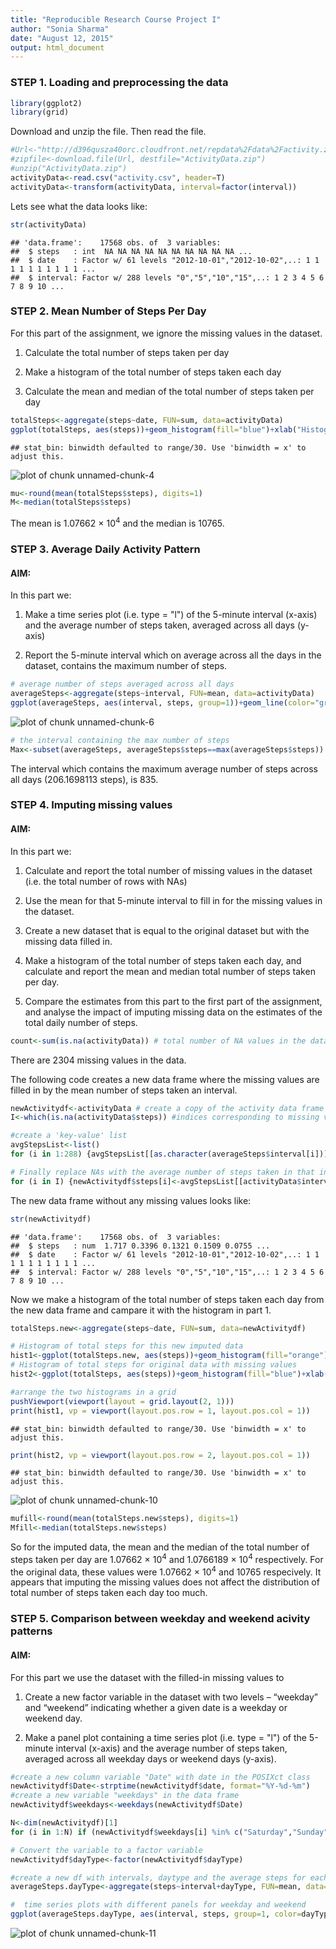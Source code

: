 ```yaml
---
title: "Reproducible Research Course Project I"
author: "Sonia Sharma"
date: "August 12, 2015"
output: html_document
---
```


### STEP 1. Loading and preprocessing the data


```r
library(ggplot2)
library(grid)
```

Download and unzip the file. Then read the file.

```r
#Url<-"http://d396qusza40orc.cloudfront.net/repdata%2Fdata%2Factivity.zip"
#zipfile<-download.file(Url, destfile="ActivityData.zip")
#unzip("ActivityData.zip")
activityData<-read.csv("activity.csv", header=T)
activityData<-transform(activityData, interval=factor(interval))
```

Lets see what the data looks like:

```r
str(activityData)
```

```
## 'data.frame':	17568 obs. of  3 variables:
##  $ steps   : int  NA NA NA NA NA NA NA NA NA NA ...
##  $ date    : Factor w/ 61 levels "2012-10-01","2012-10-02",..: 1 1 1 1 1 1 1 1 1 1 ...
##  $ interval: Factor w/ 288 levels "0","5","10","15",..: 1 2 3 4 5 6 7 8 9 10 ...
```



### STEP 2. Mean Number of Steps Per Day

For this part of the assignment, we  ignore the missing values in the dataset.

1. Calculate the total number of steps taken per day

2. Make a histogram of the total number of steps taken each day

3. Calculate the mean and median of the total number of steps taken per day


```r
totalSteps<-aggregate(steps~date, FUN=sum, data=activityData)
ggplot(totalSteps, aes(steps))+geom_histogram(fill="blue")+xlab("Histogram of total number of steps")
```

```
## stat_bin: binwidth defaulted to range/30. Use 'binwidth = x' to adjust this.
```

<img src="figure/unnamed-chunk-4-1.png" title="plot of chunk unnamed-chunk-4" alt="plot of chunk unnamed-chunk-4" style="display: block; margin: auto;" />


```r
mu<-round(mean(totalSteps$steps), digits=1)
M<-median(totalSteps$steps)
```

The mean is 1.07662 &times; 10<sup>4</sup> and the median is 10765. 


### STEP 3. Average Daily Activity Pattern

#### AIM:

In this part we: 

1. Make a time series plot (i.e. type = "l") of the 5-minute interval (x-axis) and the average number of steps taken, averaged across all days (y-axis)

2. Report the 5-minute interval which on average across all the days in the dataset, contains the maximum number of steps.




```r
# average number of steps averaged across all days  
averageSteps<-aggregate(steps~interval, FUN=mean, data=activityData) 
ggplot(averageSteps, aes(interval, steps, group=1))+geom_line(color="green")+xlab("Interval")+ylab("Average number of steps across all days") # time-series plot
```

<img src="figure/unnamed-chunk-6-1.png" title="plot of chunk unnamed-chunk-6" alt="plot of chunk unnamed-chunk-6" style="display: block; margin: auto;" />

```r
# the interval containing the max number of steps
Max<-subset(averageSteps, averageSteps$steps==max(averageSteps$steps)) 
```
The interval which contains the maximum average number of steps across all days (206.1698113 steps), is 835.


### STEP 4. Imputing missing values

#### AIM:
In this part we:

1. Calculate and report the total number of missing values in the dataset (i.e. the total number of rows with NAs)

2. Use the mean for that 5-minute interval to fill in for the missing values in the dataset. 

3. Create a new dataset that is equal to the original dataset but with the missing data filled in.

4. Make a histogram of the total number of steps taken each day, and calculate and report the mean and median total number of steps taken per day. 

5. Compare the estimates from this part to the first part of the assignment, and  analyse the impact of imputing missing data on the estimates of the total daily number of steps.


```r
count<-sum(is.na(activityData)) # total number of NA values in the data
```
There are 2304 missing values in the data.

The following code creates a new data frame where the missing values are filled in by the mean number of steps taken an interval.

```r
newActivitydf<-activityData # create a copy of the activity data frame
I<-which(is.na(activityData$steps)) #indices corresponding to missing values

#create a 'key-value' list
avgStepsList<-list()
for (i in 1:288) {avgStepsList[[as.character(averageSteps$interval[i])]]<-averageSteps$steps[i]}

# Finally replace NAs with the average number of steps taken in that interval
for (i in I) {newActivitydf$steps[i]<-avgStepsList[[activityData$interval[i] ]] }
```

The new data frame without any missing values looks like: 

```r
str(newActivitydf)
```

```
## 'data.frame':	17568 obs. of  3 variables:
##  $ steps   : num  1.717 0.3396 0.1321 0.1509 0.0755 ...
##  $ date    : Factor w/ 61 levels "2012-10-01","2012-10-02",..: 1 1 1 1 1 1 1 1 1 1 ...
##  $ interval: Factor w/ 288 levels "0","5","10","15",..: 1 2 3 4 5 6 7 8 9 10 ...
```

Now we make a histogram of the total number of steps taken each day from the new data frame and campare it with the histogram in part 1.

```r
totalSteps.new<-aggregate(steps~date, FUN=sum, data=newActivitydf)

# Histogram of total steps for this new imputed data
hist1<-ggplot(totalSteps.new, aes(steps))+geom_histogram(fill="orange")+xlab("Total Steps (Histogram for imputed data)")
# Histogram of total steps for original data with missing values 
hist2<-ggplot(totalSteps, aes(steps))+geom_histogram(fill="blue")+xlab("Total Steps (Histogram for original data with missing values)") +ylab("count") 

#arrange the two histograms in a grid
pushViewport(viewport(layout = grid.layout(2, 1)))
print(hist1, vp = viewport(layout.pos.row = 1, layout.pos.col = 1))
```

```
## stat_bin: binwidth defaulted to range/30. Use 'binwidth = x' to adjust this.
```

```r
print(hist2, vp = viewport(layout.pos.row = 2, layout.pos.col = 1))
```

```
## stat_bin: binwidth defaulted to range/30. Use 'binwidth = x' to adjust this.
```

<img src="figure/unnamed-chunk-10-1.png" title="plot of chunk unnamed-chunk-10" alt="plot of chunk unnamed-chunk-10" style="display: block; margin: auto;" />

```r
mufill<-round(mean(totalSteps.new$steps), digits=1)
Mfill<-median(totalSteps.new$steps)
```

So for the imputed data, the mean and the median of the total number of steps taken per day are 1.07662 &times; 10<sup>4</sup> and 1.0766189 &times; 10<sup>4</sup> respectively. For the original data, these values were 1.07662 &times; 10<sup>4</sup> and 10765 respecively. It appears that imputing the missing values does not affect the distribution of total number of steps taken each day too much.


### STEP 5. Comparison between weekday and weekend acivity patterns

#### AIM:

For this part we use the dataset with the filled-in missing values to

1. Create a new factor variable in the dataset with two levels – “weekday” and “weekend” indicating whether a given date is a weekday or weekend day.

2. Make a panel plot containing a time series plot (i.e. type = "l") of the 5-minute interval (x-axis) and the average number of steps taken, averaged across all weekday days or weekend days (y-axis). 


```r
#create a new column variable "Date" with date in the POSIXct class
newActivitydf$Date<-strptime(newActivitydf$date, format="%Y-%d-%m")
#create a new variable "weekdays" in the data frame
newActivitydf$weekdays<-weekdays(newActivitydf$Date)

N<-dim(newActivitydf)[1]
for (i in 1:N) if (newActivitydf$weekdays[i] %in% c("Saturday","Sunday")) newActivitydf$dayType[i] <- "weekend" else newActivitydf$dayType[i] <- "weekday"

# Convert the variable to a factor variable
newActivitydf$dayType<-factor(newActivitydf$dayType)

#create a new df with intervals, daytype and the average steps for each weekday/weekend
averageSteps.dayType<-aggregate(steps~interval+dayType, FUN=mean, data=newActivitydf)

#  time series plots with different panels for weekday and weekend
ggplot(averageSteps.dayType, aes(interval, steps, group=1, color=dayType))+geom_line()+facet_grid(dayType~.)+xlab("Interval")+ylab("Number of Steps")+theme(legend.position="none")
```

<img src="figure/unnamed-chunk-11-1.png" title="plot of chunk unnamed-chunk-11" alt="plot of chunk unnamed-chunk-11" style="display: block; margin: auto;" />

